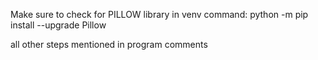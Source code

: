 Make sure to check for PILLOW library in venv
command: python -m pip install --upgrade Pillow

all other steps mentioned in program comments
